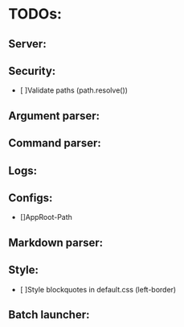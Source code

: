 # TODOs:

## Server:

## Security:
- [ ]Validate paths (path.resolve())

## Argument parser:

## Command parser:

## Logs:

## Configs:
- []AppRoot-Path

## Markdown parser:

## Style:
- [ ]Style blockquotes in default.css (left-border)

## Batch launcher:
